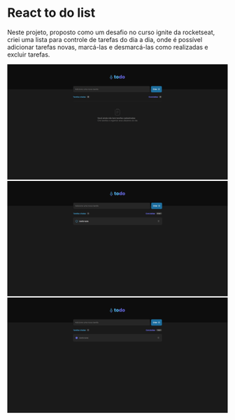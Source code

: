 # React to do list

Neste projeto, proposto como um desafio no curso ignite da rocketseat, criei uma lista para controle de tarefas do dia a dia, onde é possível adicionar tarefas novas, marcá-las e desmarcá-las como realizadas e excluir tarefas.

<img src="./github-images/to-do-list1.png">
<img src="./github-images/to-do-list2.png">
<img src="./github-images/to-do-list3.png">